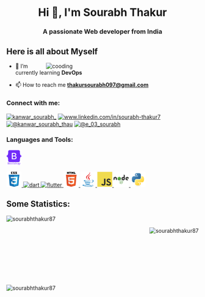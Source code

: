 <h1 align="center">Hi 👋, I'm Sourabh Thakur</h1>

<h3 align="center">A passionate Web developer from India</h3>

<!--<p align="left"> <a href="https://github.com/ryo-ma/github-profile-trophy"><img src="https://github-profile-trophy.vercel.app/?username=sourabhthakur87" alt="sourabhthakur87" /></a> </p> -->
<h2 style="right">Here is all about Myself</h2>
<img align="right" alt="cooding" width="400"src="https://c.tenor.com/f-nICqWLnrQAAAAC/programmer-cycle.gif" >


- 🌱 I’m currently learning **DevOps**

- 📫 How to reach me **thakursourabh097@gmail.com**

<h3 align="left">Connect with me:</h3>
<p align="left">
<a href="https://twitter.com/kanwar_sourabh_" target="blank"><img align="center" src="https://raw.githubusercontent.com/rahuldkjain/github-profile-readme-generator/master/src/images/icons/Social/twitter.svg" alt="kanwar_sourabh_" height="30" width="40" /></a>
<a href="https://www.linkedin.com/in/sourabh-thakur7" target="blank">
    <img align="center" src="https://raw.githubusercontent.com/rahuldkjain/github-profile-readme-generator/master/src/images/icons/Social/linked-in-alt.svg" alt="www.linkedin.com/in/sourabh-thakur7" height="30" width="40" />
</a>
<a href="https://www.instagram.com/sourabh_.thakur_/" target="blank"><img align="center" src="https://raw.githubusercontent.com/rahuldkjain/github-profile-readme-generator/master/src/images/icons/Social/instagram.svg" alt="@kanwar_sourabh_thau" height="30" width="40" /></a>
<a href="https://www.hackerrank.com/@e_03_sourabh" target="blank"><img align="center" src="https://raw.githubusercontent.com/rahuldkjain/github-profile-readme-generator/master/src/images/icons/Social/hackerrank.svg" alt="@e_03_sourabh" height="30" width="40" /></a>
</p>

<h3 align="left">Languages and Tools:</h3>
<p align="left"> <a href="https://getbootstrap.com" target="_blank" rel="noreferrer"> <img src="https://raw.githubusercontent.com/devicons/devicon/master/icons/bootstrap/bootstrap-plain-wordmark.svg" alt="bootstrap" width="40" height="40"/> </a> </p>
<p align="left" > <a href="https://www.w3schools.com/css/" target="_blank" rel="noreferrer"> <img src="https://raw.githubusercontent.com/devicons/devicon/master/icons/css3/css3-original-wordmark.svg" alt="css3" width="40" height="40"/> </a> <a href="https://dart.dev" target="_blank" rel="noreferrer"> <img src="https://www.vectorlogo.zone/logos/dartlang/dartlang-icon.svg" alt="dart" width="40" height="40"/> </a> <a href="https://flutter.dev" target="_blank" rel="noreferrer"> <img src="https://www.vectorlogo.zone/logos/flutterio/flutterio-icon.svg" alt="flutter" width="40" height="40"/> </a> <a href="https://www.w3.org/html/" target="_blank" rel="noreferrer"> <img src="https://raw.githubusercontent.com/devicons/devicon/master/icons/html5/html5-original-wordmark.svg" alt="html5" width="40" height="40"/> </a> <a href="https://www.java.com" target="_blank" rel="noreferrer"> <img src="https://raw.githubusercontent.com/devicons/devicon/master/icons/java/java-original.svg" alt="java" width="40" height="40"/> </a> <a href="https://developer.mozilla.org/en-US/docs/Web/JavaScript" target="_blank" rel="noreferrer"> <img src="https://raw.githubusercontent.com/devicons/devicon/master/icons/javascript/javascript-original.svg" alt="javascript" width="40" height="40"/> </a> <a href="https://nodejs.org" target="_blank" rel="noreferrer"> <img src="https://raw.githubusercontent.com/devicons/devicon/master/icons/nodejs/nodejs-original-wordmark.svg" alt="nodejs" width="40" height="40"/> </a> <a href="https://www.python.org" target="_blank" rel="noreferrer"> <img src="https://raw.githubusercontent.com/devicons/devicon/master/icons/python/python-original.svg" alt="python" width="40" height="40"/> </a>

</p>
<h2>Some Statistics: </h2>

<p align="left"> <img src="https://komarev.com/ghpvc/?username=sourabhthakur87&label=Profile%20views&color=0e75b6&style=flat" alt="sourabhthakur87" /> </p>
<p><img align="right" height="150px" src="https://github-readme-stats.vercel.app/api/top-langs?username=sourabhthakur87&show_icons=true&locale=en&layout=compact" alt="sourabhthakur87" /></p>

<p><img align="left" width="400px" src="https://github-readme-streak-stats.herokuapp.com/?user=sourabhthakur87&" alt="sourabhthakur87" /></p>









